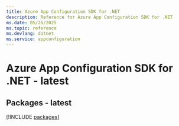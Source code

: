 ```yaml
---
title: Azure App Configuration SDK for .NET
description: Reference for Azure App Configuration SDK for .NET
ms.date: 05/26/2025
ms.topic: reference
ms.devlang: dotnet
ms.service: appconfiguration
---
```

# Azure App Configuration SDK for .NET - latest
## Packages - latest
[!INCLUDE [packages](app-configuration-index.md)]